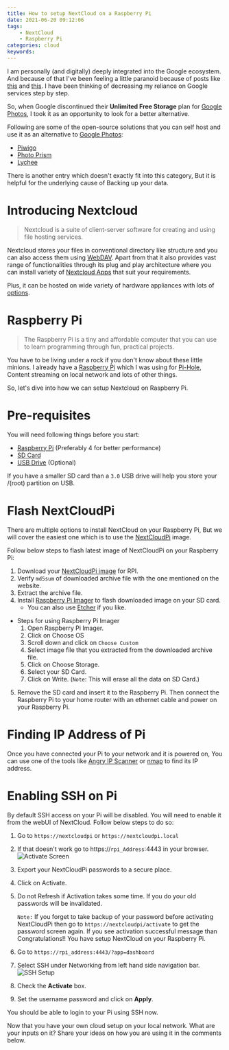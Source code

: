 ```yaml
---
title: How to setup NextCloud on a Raspberry Pi
date: 2021-06-20 09:12:06
tags:
    - NextCloud
    - Raspberry Pi
categories: cloud
keywords: 
---
```


I am personally (and digitally) deeply integrated into the Google ecosystem. And because of that I've been feeling a little paranoid because of posts like [this](https://news.ycombinator.com/item?id=26390833) and [this](https://news.ycombinator.com/item?id=24965432). I have been thinking of decreasing my reliance on Google services step by step.

So, when Google discontinued their **Unlimited Free Storage** plan for [Google Photos](https://www.cnet.com/how-to/google-photos-unlimited-free-storage-has-ended-heres-what-to-do-now/), I took it as an opportunity to look for a better alternative. 

Following are some of the open-source solutions that you can self host and use it as an alternative to [Google Photos](https://photos.google.com/):
- [Piwigo](https://piwigo.org/)
- [Photo Prism](https://photoprism.app/)
- [Lychee](https://lychee.electerious.com/)

There is another entry which doesn't exactly fit into this category, But it is helpful for the underlying cause of Backing up your data.

# Introducing Nextcloud
> Nextcloud is a suite of client-server software for creating and using file hosting services.

Nextcloud stores your files in conventional directory like structure and you can also access them using [WebDAV](http://www.webdav.org/). Apart from that it also provides vast range of functionalities through its plug and play architecture where you can install variety of [Nextcloud Apps](https://apps.nextcloud.com/) that suit your requirements.

Plus, it can be hosted on wide variety of hardware appliances with lots of [options](https://nextcloud.com/install/#instructions-server). 

# Raspberry Pi
> The Raspberry Pi is a tiny and affordable computer that you can use to learn programming through fun, practical projects.

You have to be living under a rock if you don't know about these little minions.
I already have a [Raspberry Pi](https://amzn.to/3xGuJqf) which I was using for [Pi-Hole](https://pi-hole.net/), Content streaming on local network and lots of other things.

So, let's dive into how we can setup Nextcloud on Raspberry Pi.

# Pre-requisites
You will need following things before you start:
- [Raspberry Pi](https://amzn.to/3xGuJqf) (Preferably 4 for better performance)
- [SD Card](https://amzn.to/3vEx9E9)
- [USB Drive](https://amzn.to/3cXwIhQ) (Optional)

If you have a smaller SD card than a `3.0` USB drive will help you store your /(root) partition on USB.

# Flash NextCloudPi
There are multiple options to install NextCloud on your Raspberry Pi, But we will cover the easiest one which is to use the [NextCloudPi](https://ownyourbits.com/nextcloudpi/) image.

Follow below steps to flash latest image of NextCloudPi on your Raspberry Pi:
1. Download your [NextCloudPi image](https://ownyourbits.com/downloads/) for RPI.
2. Verify `md5sum` of downloaded archive file with the one mentioned on the website.
3. Extract the archive file.
4. Install [Raspberry Pi Imager](https://www.raspberrypi.org/software/) to flash downloaded image on your SD card.
      - You can also use [Etcher](https://www.balena.io/etcher/) if you like.
    
 - Steps for using Raspberry Pi Imager
   1. Open Raspberry Pi Imager.
   2. Click on Choose OS
   3. Scroll down and click on `Choose Custom`
   4. Select image file that you extracted from the downloaded archive file.
   5. Click on Choose Storage.
   6. Select your SD Card.
   7. Click on Write. (`Note`: This will erase all the data on SD Card.)
5. Remove the SD card and insert it to the Raspberry Pi. Then connect the Raspberry Pi to your home router with an ethernet cable and power on your Raspberry Pi.


# Finding IP Address of Pi
Once you have connected your Pi to your network and it is powered on, You can use one of the tools like [Angry IP Scanner](https://angryip.org/download/) or [nmap](https://nmap.org/) to find its IP address.

# Enabling SSH on Pi
By default SSH access on your Pi will be disabled. You will need to enable it from the webUI of NextCloud. Follow below steps to do so:
1. Go to `https://nextcloudpi` or `https://nextcloudpi.local` 
2. If that doesn't work go to https://`rpi_Address`:4443 in your browser.
    ![Activate Screen](../images/activateScreen.png)
3. Export your NextCloudPi passwords to a secure place.
4. Click on Activate.
5. Do not Refresh if Activation takes some time. If you do your old passwords will be invalidated.

    `Note:` If you forget to take backup of your password before activating NextCloudPi then go to `https://nextcloudpi/activate` to get the password screen again.
    If you see activation successful message than Congratulations!! You have setup NextCloud on your Raspberry Pi.

6. Go to `https://rpi_address:4443/?app=dashboard`
7. Select SSH under Networking from left hand side navigation bar.
        ![SSH Setup](../images/ssh_nextcloud.png)
8. Check the **Activate** box.
9.  Set the username password and click on **Apply**.

You should be able to login to your Pi using SSH now.

Now that you have your own cloud setup on your local network. What are your inputs on it?
Share your ideas on how you are using it in the comments below.


